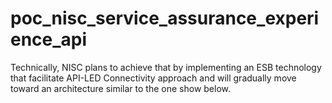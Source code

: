 # poc_nisc_service_assurance_experience_api
Technically, NISC plans to achieve that by implementing an ESB technology that facilitate API-LED Connectivity approach and will gradually move toward an architecture similar to the one show below.
